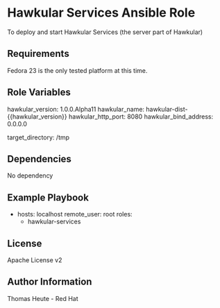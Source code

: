 Hawkular Services Ansible Role
==============================

To deploy and start Hawkular Services (the server part of Hawkular)

Requirements
------------

Fedora 23 is the only tested platform at this time.

Role Variables
--------------

hawkular_version: 1.0.0.Alpha11
hawkular_name: hawkular-dist-{{hawkular_version}}
hawkular_http_port: 8080
hawkular_bind_address: 0.0.0.0

target_directory: /tmp

Dependencies
------------

No dependency

Example Playbook
----------------

- hosts: localhost
  remote_user: root
  roles:
    - hawkular-services

License
-------

Apache License v2

Author Information
------------------

Thomas Heute - Red Hat
